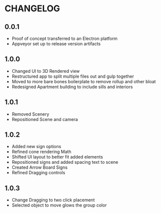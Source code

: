 # CHANGELOG

## 0.0.1
* Proof of concept transferred to an Electron platform
* Appveyor set up to release version artifacts

## 1.0.0
* Changed UI to 3D Rendered view
* Restructured app to split multiple files out and gulp together
* Moved to more bare bones boilerplate to remove rollup and other bloat
* Redesigned Apartment building to include sills and interiors

## 1.0.1
* Removed Scenery
* Repositioned Scene and camera

## 1.0.2
* Added new sign options
* Refined cone rendering Math
* Shifted UI layout to better fit added elements
* Repositioned signs and added spacing text to scene
* Created Arrow Board Signs
* Refined Dragging controls

## 1.0.3
* Change Dragging to two click placement
* Selected object to move glows the group color
